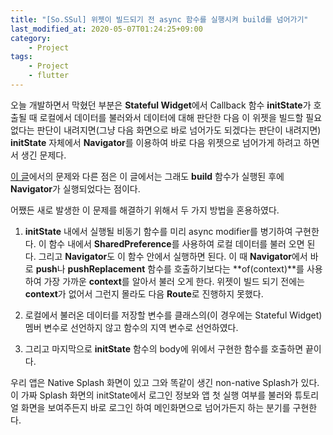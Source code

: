 ```yaml
---
title: "[So.SSul] 위젯이 빌드되기 전 async 함수를 실행시켜 build를 넘어가기"
last_modified_at: 2020-05-07T01:24:25+09:00
category: 
    - Project
tags:
    - Project
    - flutter
---
```


오늘 개발하면서 막혔던 부분은 **Stateful Widget**에서 Callback 함수 **initState**가 호출될 때 로컬에서 데이터를 불러와서 데이터에 대해 판단한 다음 이 위젯을 빌드할 필요 없다는 판단이 내려지면(그냥 다음 화면으로 바로 넘어가도 되겠다는 판단이 내려지면) **initState** 자체에서 **Navigator**를 이용하여 바로 다음 위젯으로 넘어가게 하려고 하면서 생긴 문제다.

[이 글](https://tksuns12.github.io/project/second-post/)에서의 문제와 다른 점은 이 글에서는 그래도 **build** 함수가 실행된 후에 **Navigator**가 실행되었다는 점이다.

어쨌든 새로 발생한 이 문제를 해결하기 위해서 두 가지 방법을 혼용하였다.

1. **initState** 내에서 실행될 비동기 함수를 미리 async modifier를 병기하여 구현한다. 이 함수 내에서 **SharedPreference**를 사용하여 로컬 데이터를 불러 오면 된다. 그리고 **Navigator**도 이 함수 안에서 실행하면 된다. 이 때 **Navigator**에서 바로 **push**나 **pushReplacement** 함수를 호출하기보다는 **of(context)**를 사용하여 가장 가까운 **context**를 알아서 불러 오게 한다. 위젯이 빌드 되기 전에는 **context**가 없어서 그런지 몰라도 다음 **Route**로 진행하지 못했다.

2. 로컬에서 불러온 데이터를 저장할 변수를 클래스의(이 경우에는 Stateful Widget) 멤버 변수로 선언하지 않고 함수의 지역 변수로 선언하였다.
3. 그리고 마지막으로 **initState** 함수의 body에 위에서 구현한 함수를 호출하면 끝이다.

우리 앱은 Native Splash 화면이 있고 그와 똑같이 생긴 non-native Splash가 있다. 이 가짜 Splash 화면의 initState에서 로그인 정보와 앱 첫 실행 여부를 불러와 튜토리얼 화면을 보여주든지 바로 로그인 하여 메인화면으로 넘어가든지 하는 분기를 구현한다.
